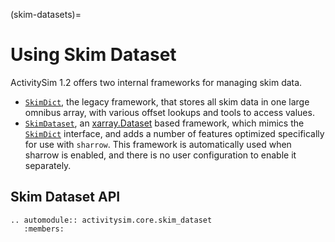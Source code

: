 (skim-datasets)=
# Using Skim Dataset

ActivitySim 1.2 offers two internal frameworks for managing skim data.

- [`SkimDict`](activitysim.core.skim_dictionary.SkimDict), the legacy
  framework, that stores all skim data in one large omnibus array, with
  various offset lookups and tools to access values.
- [`SkimDataset`](activitysim.core.skim_dataset.SkimDataset), an
  [xarray.Dataset]() based framework, which mimics the
  [`SkimDict`](activitysim.core.skim_dictionary.SkimDict) interface, and
  adds a number of features optimized specifically for use with `sharrow`.
  This framework is automatically used when sharrow is enabled, and there
  is no user configuration to enable it separately.

## Skim Dataset API

```{eval-rst}
.. automodule:: activitysim.core.skim_dataset
   :members:
```
